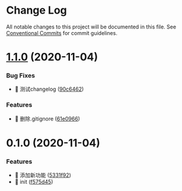 # Change Log

All notable changes to this project will be documented in this file.
See [Conventional Commits](https://conventionalcommits.org) for commit guidelines.

# [1.1.0](https://github.com/Genluo/generator-template/compare/@generator-template/analyze@0.1.0...@generator-template/analyze@1.1.0) (2020-11-04)


### Bug Fixes

* 🐛 测试changelog ([90c6462](https://github.com/Genluo/generator-template/commit/90c6462599c5a48defb7c1a1b9d125a0212d4b9f))


### Features

* 🎸 删除.gitignore ([61e0966](https://github.com/Genluo/generator-template/commit/61e096677f941dfe00852ae10923c3597b679eda))





# 0.1.0 (2020-11-04)


### Features

* 🎸 添加新功能 ([5331f92](https://github.com/Genluo/generator-template/commit/5331f92b8b82cca4e6d29bed15e0c55ea94879f4))
* 🎸 init ([f575d45](https://github.com/Genluo/generator-template/commit/f575d45414fb39d8e57c054c62f7717e1bb450e7))
